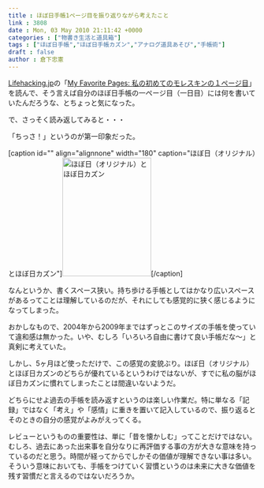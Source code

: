 ```yaml
---
title : ほぼ日手帳1ページ目を振り返りながら考えたこと
link : 3808
date : Mon, 03 May 2010 21:11:42 +0000
categories : ["物書き生活と道具箱"]
tags : ["ほぼ日手帳","ほぼ日手帳カズン","アナログ道具あそび","手帳術"]
draft : false
author : 倉下忠憲
---
```


<a href="http://lifehacking.jp/">Lifehacking.jp</a>の「<a href="http://lifehacking.jp/2010/05/my-favorite-moleskine-my-first-page/">My Favorite Pages: 私の初めてのモレスキンの１ページ目</a>」を読んで、そう言えば自分のほぼ日手帳の一ページ目（一日目）には何を書いていたんだろうな、とちょっと気になった。

で、さっそく読み返してみると・・・

「ちっさ！」というのが第一印象だった。

[caption id="" align="alignnone" width="180" caption="ほぼ日（オリジナル）とほぼ日カズン"]<img alt="ほぼ日（オリジナル）とほぼ日カズン" src="http://farm5.static.flickr.com/4032/4576198960_36505517c8_m.jpg" title="ほぼ日（オリジナル）とほぼ日カズン" width="180" height="240" />[/caption]

なんというか、書くスペース狭い。持ち歩ける手帳としてはかなり広いスペースがあるってことは理解しているのだが、それにしても感覚的に狭く感じるようになってしまった。

おかしなもので、2004年から2009年まではずっとこのサイズの手帳を使っていて違和感は無かった。いや、むしろ「いろいろ自由に書けて良い手帳だな～」と真剣に考えていた。

しかし、5ヶ月ほど使っただけで、この感覚の変貌ぶり。ほぼ日（オリジナル）とほぼ日カズンのどちらが優れているというわけではないが、すでに私の脳がほぼ日カズンに慣れてしまったことは間違いないようだ。

どちらにせよ過去の手帳を読み返すというのは楽しい作業だ。特に単なる「記録」ではなく「考え」や「感情」に重きを置いて記入しているので、振り返るとそのときの自分の感覚がよみがえってくる。

レビューというものの重要性は、単に「昔を懐かしむ」ってことだけではない。むしろ、過去にあった出来事を自分なりに再評価する事の方が大きな意味を持っているのだと思う。時間が経ってからでしかその価値が理解できない事は多い。そういう意味においても、手帳をつけていく習慣というのは未来に大きな価値を残す習慣だと言えるのではないだろうか。